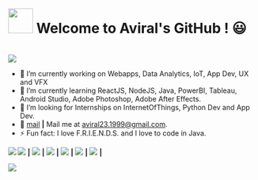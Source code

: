 # <img src = "https://media.giphy.com/media/yUgDvwPwbX2aHVtY0H/giphy.gif" width=50 height=50 /> Welcome to Aviral's GitHub ! :smiley:
<!-- 
<img src = "https://github-readme-stats.vercel.app/api/top-langs/?username=aviraw&langs_count=5&layout=compact&theme=dark"> -->
<br/><img src = "https://github-readme-stats.vercel.app/api?username=aviraw&count_private=true&show_icons=true&theme=dark">

* 🔭 I’m currently working on Webapps, Data Analytics, IoT, App Dev, UX and VFX
* 🌱 I’m currently learning ReactJS, NodeJS, Java, PowerBI, Tableau, Android Studio, Adobe Photoshop, Adobe After Effects.
* 👯 I’m looking for Internships on InternetOfThings, Python Dev and App Dev.
* 💬 [mail][mail] **|**  Mail me at aviral23.1999@gmail.com.
* ⚡ Fun fact: I love F.R.I.E.N.D.S. and I love to code in Java.

<!--![bg][github]-->

[github]: https://github.com/aviraw/aviraw/blob/master/github.png
[twitter]: https://twitter.com/Aviral237
[youtube]: https://www.youtube.com/channel/UCI4D4bm6clAdmDNQNiWrcvw?view_as=subscriber
[instagram]: https://www.instagram.com/aviral_muriel_bing/
[poetry-blog]: https://www.instagram.com/__littleblueheart__/
[linkedin]: https://www.linkedin.com/in/aviral-srivastava-3336b166/
[mail]: mailto:aviral23.1999@gmail.com
[portfolio]: https://aviral.cf/
<!-- 
👔 [<img src="https://img.shields.io/badge/Linked-in-blue?style=for-the-badge&logo=appveyor"/>][linkedin] **|**
🐦 [<img src="https://img.shields.io/badge/-Twitter-orange?style=for-the-badge&logo=appveyor"/>][twitter] **|** 
❤️ [<img src="https://img.shields.io/badge/My-Portfolio-red?style=for-the-badge&logo=appveyor"/>][portfolio] **|**
📺 [<img src="https://img.shields.io/badge/Youtube-Channel-yellow?style=for-the-badge&logo=appveyor"/>][youtube] **|** 
📷 [<img src="https://img.shields.io/badge/Instagram-Profile-green?style=for-the-badge&logo=appveyor"/>][instagram] **|** 
💙 [<img src="https://img.shields.io/badge/Poetry-Blog-brightgreen?style=for-the-badge&logo=appveyor"/>][poetry-blog] **|**  -->

<!--[![Aviral's github stats](https://github-readme-stats.vercel.app/api?username=aviraw)](https://github-readme-stats.vercel.app/api?username=aviraw)-->
[<img src="https://img.shields.io/badge/Linked-in-blue?style=for-the-badge&logo=appveyor"/>][linkedin] **|**
[<img src="https://img.shields.io/badge/-Twitter-orange?style=for-the-badge&logo=appveyor"/>][twitter] **|** 
[<img src="https://img.shields.io/badge/My-Portfolio-red?style=for-the-badge&logo=appveyor"/>][portfolio] **|**
[<img src="https://img.shields.io/badge/Youtube-Channel-yellow?style=for-the-badge&logo=appveyor"/>][youtube] **|** 
[<img src="https://img.shields.io/badge/Instagram-Profile-green?style=for-the-badge&logo=appveyor"/>][instagram] **|** 
[<img src="https://img.shields.io/badge/Poetry-Blog-brightgreen?style=for-the-badge&logo=appveyor"/>][poetry-blog] **|** 
<img align='left' src="https://visitor-badge.glitch.me/badge?page_id=aviraw.visitorBatch"><br/>
<p align='left'>
  <i><strong><img src="https://img.shields.io/badge/Good%20Things-Take%20Time-9cf?style=for-the-badge&logo=appveyor"/> </strong></i>
<p/>

#
